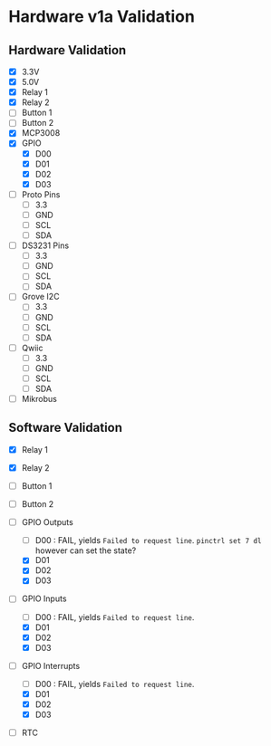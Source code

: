 # Hardware v1a Validation

## Hardware Validation

- [X] 3.3V
- [X] 5.0V
- [X] Relay 1
- [X] Relay 2
- [ ] Button 1
- [ ] Button 2
- [X] MCP3008
- [X] GPIO
  - [X] D00
  - [X] D01
  - [X] D02
  - [X] D03
- [ ] Proto Pins
  - [ ] 3.3
  - [ ] GND
  - [ ] SCL
  - [ ] SDA
- [ ] DS3231 Pins
  - [ ] 3.3
  - [ ] GND
  - [ ] SCL
  - [ ] SDA
- [ ] Grove I2C
  - [ ] 3.3
  - [ ] GND
  - [ ] SCL
  - [ ] SDA
- [ ] Qwiic
  - [ ] 3.3
  - [ ] GND
  - [ ] SCL
  - [ ] SDA
- [ ] Mikrobus

## Software Validation

- [X] Relay 1
- [X] Relay 2
- [ ] Button 1
- [ ] Button 2
- [ ] GPIO Outputs
  - [ ] D00 : FAIL, yields `Failed to request line`.  `pinctrl set 7 dl` however can set the state?
  - [X] D01
  - [X] D02
  - [X] D03
- [ ] GPIO Inputs
  - [ ] D00 : FAIL, yields `Failed to request line`.
  - [X] D01
  - [X] D02
  - [X] D03
- [ ] GPIO Interrupts
  - [ ] D00 : FAIL, yields `Failed to request line`.
  - [X] D01
  - [X] D02
  - [X] D03
- [ ] RTC

